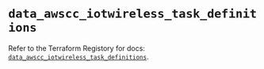 # `data_awscc_iotwireless_task_definitions`

Refer to the Terraform Registory for docs: [`data_awscc_iotwireless_task_definitions`](https://registry.terraform.io/providers/hashicorp/awscc/0.70.0/docs/data-sources/iotwireless_task_definitions).
